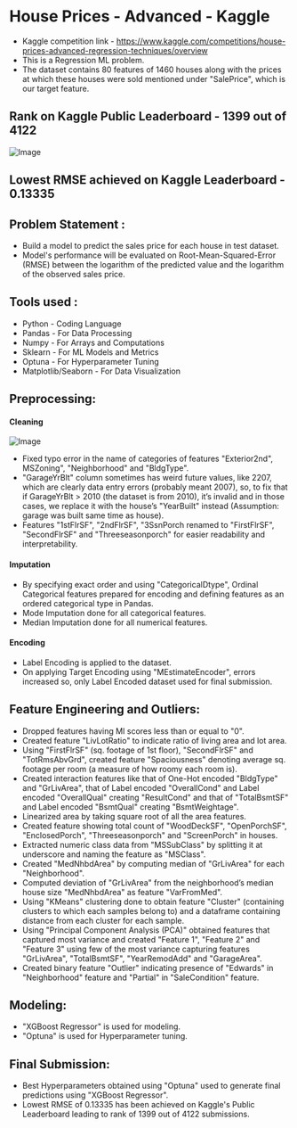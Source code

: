 # House Prices - Advanced - Kaggle
- Kaggle competition link - https://www.kaggle.com/competitions/house-prices-advanced-regression-techniques/overview
- This is a Regression ML problem.
- The dataset contains 80 features of 1460 houses along with the prices at which these houses were sold mentioned under "SalePrice", which is our target feature. 

## Rank on Kaggle Public Leaderboard - 1399 out of 4122

![Image](https://github.com/user-attachments/assets/ee89811b-7673-42c5-b662-ab9f795c1945)

## Lowest RMSE achieved on Kaggle Leaderboard - 0.13335


## Problem Statement :
- Build a model to predict the sales price for each house in test dataset.
- Model's performance will be evaluated on Root-Mean-Squared-Error (RMSE) between the logarithm of the predicted value and the logarithm of the observed sales price.

## Tools used :
- Python - Coding Language
- Pandas - For Data Processing
- Numpy - For Arrays and Computations
- Sklearn - For ML Models and Metrics
- Optuna - For Hyperparameter Tuning
- Matplotlib/Seaborn - For Data Visualization

## Preprocessing:
#### Cleaning

![Image](https://github.com/user-attachments/assets/09c7bef4-f0e2-4758-af7b-2a62b980ad59)

- Fixed typo error in the name of categories of features "Exterior2nd", MSZoning", "Neighborhood" and "BldgType".  
- "GarageYrBlt" column sometimes has weird future values, like 2207, which are clearly data entry errors (probably meant 2007), so, to fix that if GarageYrBlt > 2010 (the dataset is from 2010), it’s invalid and in those cases, we replace it with the house’s "YearBuilt" instead (Assumption: garage was built same time as house).
- Features "1stFlrSF", "2ndFlrSF", "3SsnPorch renamed to "FirstFlrSF", "SecondFlrSF" and "Threeseasonporch" for easier readability and interpretability. 
#### Imputation
- By specifying exact order and using "CategoricalDtype", Ordinal Categorical features prepared for encoding and defining features as an ordered categorical type in Pandas.
- Mode Imputation done for all categorical features.
- Median Imputation done for all numerical features.
#### Encoding
- Label Encoding is applied to the dataset.
- On applying Target Encoding using "MEstimateEncoder", errors increased so, only Label Encoded dataset used for final submission.

## Feature Engineering and Outliers:
- Dropped features having MI scores less than or equal to "0".
- Created feature "LivLotRatio" to indicate ratio of living area and lot area.
- Using "FirstFlrSF" (sq. footage of 1st floor), "SecondFlrSF" and "TotRmsAbvGrd", created feature "Spaciousness" denoting average sq. footage per room (a measure of how roomy each room is).
- Created interaction features like that of One-Hot encoded "BldgType" and "GrLivArea", that of Label encoded "OverallCond" and Label encoded "OverallQual" creating "ResultCond" and that of "TotalBsmtSF" and Label encoded "BsmtQual" creating "BsmtWeightage".
- Linearized area by taking square root of all the area features.
- Created feature showing total count of "WoodDeckSF", "OpenPorchSF", "EnclosedPorch", "Threeseasonporch" and "ScreenPorch" in houses.
- Extracted numeric class data from "MSSubClass" by splitting it at underscore and naming the feature as "MSClass".
- Created "MedNhbdArea" by computing median of "GrLivArea" for each "Neighborhood".
- Computed deviation of "GrLivArea" from the neighborhood’s median house size "MedNhbdArea" as feature "VarFromMed".
- Using "KMeans" clustering done to obtain feature "Cluster" (containing clusters to which each samples belong to) and a dataframe containing distance from each cluster for each sample.
- Using "Principal Component Analysis (PCA)" obtained features that captured most variance and created "Feature 1", "Feature 2" and "Feature 3" using few of the most variance capturing features "GrLivArea", "TotalBsmtSF", "YearRemodAdd" and "GarageArea".
- Created binary feature "Outlier" indicating presence of "Edwards" in "Neighborhood" feature and "Partial" in "SaleCondition" feature.

## Modeling:
- "XGBoost Regressor" is used for modeling.
- "Optuna" is used for Hyperparameter tuning.

## Final Submission:
- Best Hyperparameters obtained using "Optuna" used to generate final predictions using "XGBoost Regressor".
- Lowest RMSE of 0.13335 has been achieved on Kaggle's Public Leaderboard leading to rank of 1399 out of 4122 submissions.
